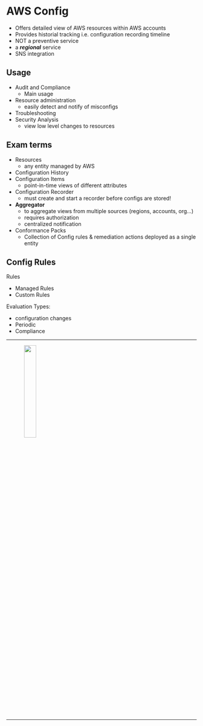 # AWS Config
- Offers detailed view of  AWS resources within AWS accounts
- Provides historial tracking i.e. configuration recording timeline
- NOT a preventive service
- a ***regional*** service
- SNS integration

## Usage
- Audit and Compliance
  - Main usage
- Resource administration
  - easily detect and notify of misconfigs
- Troubleshooting
- Security Analysis
  - view low level changes to resources

## Exam terms
- Resources
  - any entity managed by AWS
- Configuration History
- Configuration Items
  - point-in-time views of different attributes
- Configuration Recorder
  - must create and start a recorder before configs are stored!
- **Aggregator**
  - to aggregate views from multiple sources (regions, accounts, org...)  
  - requires authorization
  - centralized notification
- Conformance Packs
  - Collection of Config rules & remediation actions deployed as a single entity

## Config Rules

Rules 
- Managed Rules 
- Custom Rules

Evaluation Types:
- configuration changes
- Periodic
- Compliance 
  
---  

<a align="center" href="https://docs.aws.amazon.com/config/latest/developerguide/aggregate-data.html">
  <img src="img
/aggregator.jpg" {:height="25%" width="25%"}>
</a>

---  

